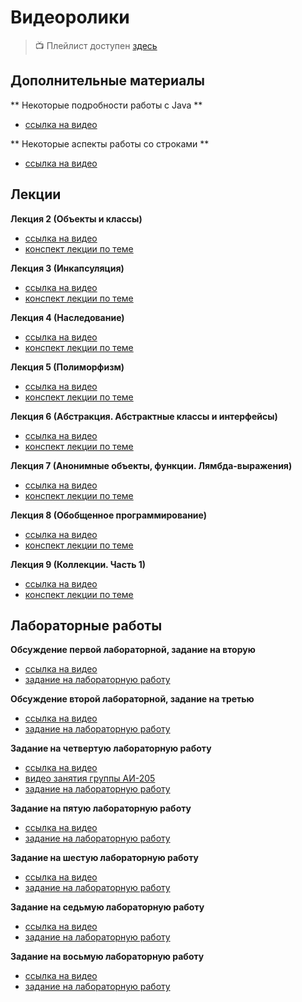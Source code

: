 # Видеоролики

> :tv: Плейлист доступен [здесь](https://youtube.com/playlist?list=PLKTsfoGIz8kfGfYo8cvGK6SXm_jOX3Vpc)

## Дополнительные материалы

** Некоторые подробности работы с Java **
- [ссылка на видео](https://youtu.be/nCc4fqfob1c)

** Некоторые аспекты работы со строками **
- [ссылка на видео]()


## Лекции

**Лекция 2 (Объекты и классы)**
- [ссылка на видео](https://youtu.be/WL-wxQm3PvY)
- [конспект лекции по теме](https://github.com/MykolaHodovychenko/oop/tree/ru/lectures/lecture2)

**Лекция 3 (Инкапсуляция)**
- [ссылка на видео](https://youtu.be/3VDU-bPvZew)
- [конспект лекции по теме](https://github.com/MykolaHodovychenko/oop/tree/ru/lectures/lecture3)

**Лекция 4 (Наследование)**
- [ссылка на видео](https://youtu.be/aGK1WokKftY)
- [конспект лекции по теме](https://github.com/MykolaHodovychenko/oop/tree/ru/lectures/lecture4)

**Лекция 5 (Полиморфизм)**
- [ссылка на видео](https://youtu.be/wpz_DVxv89o)
- [конспект лекции по теме](https://github.com/MykolaHodovychenko/oop/tree/ru/lectures/lecture5)

**Лекция 6 (Абстракция. Абстрактные классы и интерфейсы)**
- [ссылка на видео](https://youtu.be/yW12cDuQ-yE)
- [конспект лекции по теме](https://github.com/MykolaHodovychenko/oop/tree/ru/lectures/lecture6)

**Лекция 7 (Анонимные объекты, функции. Лямбда-выражения)**
- [ссылка на видео](https://youtu.be/fzA9EXdlFes)
- [конспект лекции по теме](https://github.com/MykolaHodovychenko/oop/tree/ru/lectures/lecture7)

**Лекция 8 (Обобщенное программирование)**
- [ссылка на видео](https://youtu.be/1ZBRilr1FOM)
- [конспект лекции по теме](https://github.com/MykolaHodovychenko/oop/tree/ru/lectures/lecture8)

**Лекция 9 (Коллекции. Часть 1)**
- [ссылка на видео](https://youtu.be/O-DD_gTKwOQ)
- [конспект лекции по теме](https://github.com/MykolaHodovychenko/oop/tree/ru/lectures/lecture9)

## Лабораторные работы

**Обсуждение первой лабораторной, задание на вторую**
- [ссылка на видео](https://youtu.be/hGRYpwvC_II)
- [задание на лабораторную работу](https://github.com/MykolaHodovychenko/oop/tree/ru/labs/lab2)

**Обсуждение второй лабораторной, задание на третью**
- [ссылка на видео](https://youtu.be/Q67PBFuAWVs)
- [задание на лабораторную работу](https://github.com/MykolaHodovychenko/oop/tree/ru/labs/lab3)
 
**Задание на четвертую лабораторную работу**
- [ссылка на видео](https://youtu.be/1UeFn2ZUvXk)
- [видео занятия группы АИ-205](https://youtu.be/l47bNAJY884)
- [задание на лабораторную работу](https://github.com/MykolaHodovychenko/oop/tree/ru/labs/lab4)

**Задание на пятую лабораторную работу**
- [ссылка на видео](https://youtu.be/k8AyHKkFh0E)
- [задание на лабораторную работу](https://github.com/MykolaHodovychenko/oop/tree/ru/labs/lab5)

**Задание на шестую лабораторную работу**
- [ссылка на видео](https://youtu.be/m3YpVgBy21M)
- [задание на лабораторную работу](https://github.com/MykolaHodovychenko/oop/tree/ru/labs/lab6)

**Задание на седьмую лабораторную работу**
- [ссылка на видео](https://youtu.be/0dKmKC_0ykI)
- [задание на лабораторную работу](https://github.com/MykolaHodovychenko/oop/tree/ru/labs/lab7)

**Задание на восьмую лабораторную работу**
- [ссылка на видео](https://youtu.be/75zyIo2rSRw)
- [задание на лабораторную работу](https://github.com/MykolaHodovychenko/oop/tree/ru/labs/lab8)
